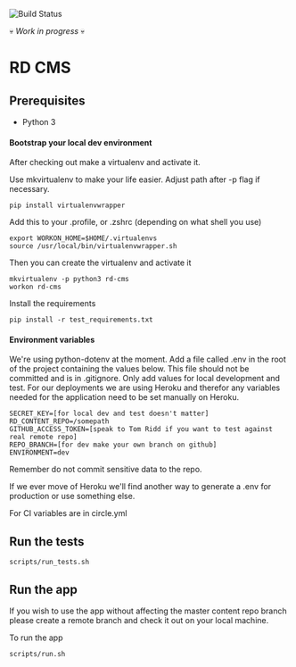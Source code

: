 ![Build Status](https://circleci.com/gh/methods/rd_cms.svg?style=shield&circle-token=0ae822a0f946160095ed880b97c5c012de899155)

:skull: *Work in progress* :skull:

# RD CMS

## Prerequisites

- Python 3

#### Bootstrap your local dev environment

After checking out make a virtualenv and activate it.

Use mkvirtualenv to make your life easier. Adjust path after -p flag if necessary.

```
pip install virtualenvwrapper
```

Add this to your .profile, or .zshrc (depending on what shell you use)

```
export WORKON_HOME=$HOME/.virtualenvs
source /usr/local/bin/virtualenvwrapper.sh
```
Then you can create the virtualenv and activate it


```
mkvirtualenv -p python3 rd-cms
workon rd-cms
```

Install the requirements

```
pip install -r test_requirements.txt
```

#### Environment variables

We're using python-dotenv at the moment. Add a file called .env in the root of the project 
containing the values below. This file should not be committed and is in .gitignore. Only add
values for local development and test. For our deployments we are using Heroku and therefor any
variables needed for the application need to be set manually on Heroku.

```
SECRET_KEY=[for local dev and test doesn't matter]
RD_CONTENT_REPO=/somepath
GITHUB_ACCESS_TOKEN=[speak to Tom Ridd if you want to test against real remote repo]
REPO_BRANCH=[for dev make your own branch on github]
ENVIRONMENT=dev
```

Remember do not commit sensitive data to the repo.

If we ever move of Heroku we'll find another way to generate a .env for production or use something else.

For CI variables are in circle.yml


## Run the tests

```
scripts/run_tests.sh
```

## Run the app

If you wish to use the app without affecting the master content repo branch please create a remote branch
 and check it out on your local machine.

To run the app
```
scripts/run.sh
```
